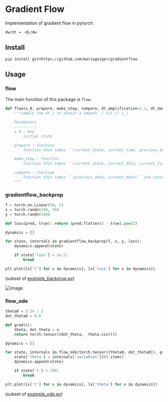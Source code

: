 # Gradient Flow

Implementation of gradient flow in pytorch.
```
dw/dt = -dL/dw
```

## Install
```
pip install git+https://github.com/mariogeiger/gradientflow
```

## Usage
### flow
The main function of this package is `flow`.
```python
def flow(x_0, prepare, make_step, compare, dt_amplification=1.1, dt_damping=10.0):
    """sample the dt_i to obtain a smooth  { x(t_i) }_i

    Parameters
    ----------
    x_0 : Any
        initial state

    prepare : function
        function that takes ``(current_state, current_time, previous_data, previous_time)`` and returns ``current_data``

    make_step : function
        function that takes ``(current_state, current_data, current_time, dt)`` and returns ``next_state``

    compare : function
        function that takes ``(previous_data, current_data)`` and returns a float or a list of floats
    """
```

### gradientflow_backprop
```python
f = torch.nn.Linear(50, 1)
x = torch.randn(100, 50)
y = torch.randn(100)

def loss(pred, true): return (pred.flatten() - true).pow(2)

dynamics = []

for state, internals in gradientflow_backprop(f, x, y, loss):
    dynamics.append(state)

    if state['loss'] < 1e-5:
        break

plt.plot([x['t'] for x in dynamics], [x['loss'] for x in dynamics])
```
(subset of [example_backprop.py](example_backprop.py))

![image](https://user-images.githubusercontent.com/333780/91983505-141cd800-ed2c-11ea-8a3c-80f436ffada3.png)

### flow_ode
```python
theta0 = 3.14 / 2
dot_theta0 = 0.0

def grad(x):
    theta, dot_theta = x
    return torch.tensor([dot_theta, -theta.sin()])

dynamics = []

for state, internals in flow_ode(torch.tensor([theta0, dot_theta0]), grad):
    state['theta'] = internals['variables'][0].item()
    dynamics.append(state)

    if state['t'] > 100:
        break

plt.plot([x['t'] for x in dynamics], [x['theta'] for x in dynamics])
```
(subset of [example_ode.py](example_ode.py))
